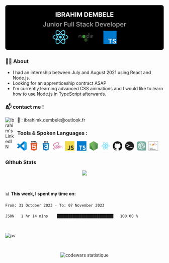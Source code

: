 <img src="https://github.com/idembele70/dembele/blob/main/header.png" alt="ibrahim dembele GitHub README header image">

### 👲🏿 About

- I had an internship between July and August 2021 using React and Node.js.
- Looking for an apprenticeship contract ASAP
- I'm currently learning advanced CSS animations and I would like to learn how to use Node.js in TypeScript afterwards.

### 📬 contact me !

<a href="https://www.linkedin.com/in/ibrahim-dembele-2a91351b3/">
  <img style="margin-right:8px;" align="left" alt="Ibrahim's LinkedIN" width="30px" src="https://raw.githubusercontent.com/peterthehan/peterthehan/master/assets/linkedin.svg" />
</a>
 📩 : ibrahimk.dembele@outlook.fr

### Tools & Spoken Languages :

 <img align="left" style="margin-right:8px;" alt="Visual Studio Code" width="30px" src="https://raw.githubusercontent.com/github/explore/main/topics/visual-studio-code/visual-studio-code.png" />
 <img align="left" style="margin-right:8px;" alt="HTML5" width="30px" src="https://raw.githubusercontent.com/github/explore/main/topics/html/html.png" />
 <img align="left" style="margin-right:8px;" alt="CSS3" width="30px" src="https://raw.githubusercontent.com/github/explore/main/topics/css/css.png" />
 <img align="left" style="margin-right:8px;" alt="Sass" width="30px" src="https://raw.githubusercontent.com/github/explore/main/topics/sass/sass.png" />
 <img align="left" style="margin-right:8px;" alt="JavaScript" width="30px" src="https://raw.githubusercontent.com/github/explore/main/topics/javascript/javascript.png" />
 <img align="left" style="margin-right:8px;" alt="TypeScript" width="30px" src="https://raw.githubusercontent.com/github/explore/main/topics/typescript/typescript.png" />
 <img align="left" style="margin-right:8px;" alt="Node.js" width="30px" src="https://raw.githubusercontent.com/github/explore/main/topics/nodejs/nodejs.png" />
 <img align="left" style="margin-right:8px;" alt="React" width="30px" src="https://raw.githubusercontent.com/github/explore/main/topics/react/react.png" />
<img align="left" style="margin-right:8px;" alt="GitHub" width="30px" src="https://raw.githubusercontent.com/github/explore/78df643247d429f6cc873026c0622819ad797942/topics/github/github.png" />
<img align="left" style="margin-right:8px;" alt="Terminal" width="30px" src="https://raw.githubusercontent.com/github/explore/main/topics/terminal/terminal.png"/>
<img align="left" style="margin-right:8px;" alt="Git" width="30px" src="https://raw.githubusercontent.com/github/explore/main/topics/chatgpt-api/chatgpt-api.png" />
<img align="left" style="margin-right:8px;" alt="Git" width="30px" src="https://raw.githubusercontent.com/github/explore/main/topics/styled-components/styled-components.png" />
<br/>
<br/>

### Github Stats

<p align="center"><img src="https://github-readme-stats.vercel.app/api?username=idembele70&theme=dark&show_icons=true"/>
</p>

<br/>

📊 **This week, I spent my time on:**

<!--START_SECTION:waka-->

```txt
From: 31 October 2023 - To: 07 November 2023

JSON   1 hr 14 mins    █████████████████████████   100.00 %
```

<!--END_SECTION:waka-->

<br/>

![pv](https://pageview.vercel.app/?github_user=idembele70)

<br/>

<p align="center"> <img alt="codewars statistique" src="https://www.codewars.com/users/idembele70/badges/small"/></p>
